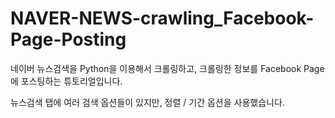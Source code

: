 # NAVER-NEWS-crawling_Facebook-Page-Posting

네이버 뉴스검색을 Python을 이용해서 크롤링하고, 크롤링한 정보를 Facebook Page에 포스팅하는 튜토리얼입니다.

뉴스검색 탭에 여러 검색 옵션들이 있지만, 정렬 / 기간 옵션을 사용했습니다.
